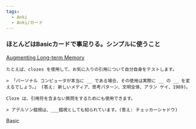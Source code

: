 ```yaml
---
tags:
  - Anki
  - Anki/カード
---
```

### ほとんどはBasicカードで事足りる。シンプルに使うこと

[Augmenting Long-term Memory](https://augmentingcognition.com/ltm.html)


```
たとえば、clozes を使用して、お気に入りの引用について自分自身をテストします。

> 「パーソナル コンピュータが本当に __ である場合、その使用は実際に __ の __ を変えるでしょう。」 (答え: 新しいメディア、思考パターン、文明全体、アラン ケイ、1989)。

Cloze は、引用符を含まない質問をするためにも使用できます。

> アデルソン錯視は、___錯視としても知られています。(答え: チェッカーシャドウ)
```

Basic